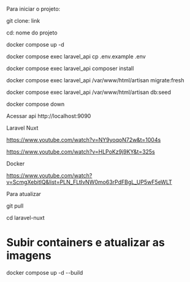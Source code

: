 Para iniciar o projeto:

git clone: link

cd: nome do projeto

docker compose up -d

docker compose exec laravel_api cp .env.example .env

docker compose exec laravel_api composer install

docker compose exec laravel_api /var/www/html/artisan migrate:fresh


docker compose exec laravel_api /var/www/html/artisan db:seed

docker compose down


Acessar api
http://localhost:9090

Laravel Nuxt

https://www.youtube.com/watch?v=NY9yoqoN72w&t=1004s

https://www.youtube.com/watch?v=HLPoKz9j9KY&t=325s

 Docker

https://www.youtube.com/watch?v=ScmgXebitlQ&list=PLN_FLtIvNW0mo63rPdFBgL_UP5wF5eWLT


Para atualizar

git pull

cd laravel-nuxt

# Subir containers e atualizar as imagens
docker compose up -d --build
